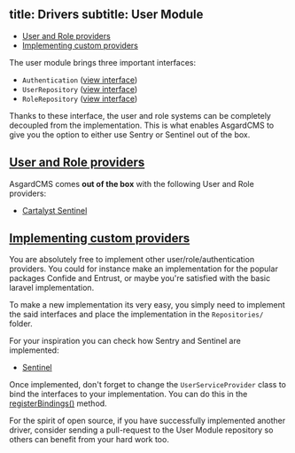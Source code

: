 title: Drivers
subtitle: User Module
-------

- [User and Role providers](#user-and-role-providers)
- [Implementing custom providers](#implementing-custom-providers)


The user module brings three important interfaces:

- `Authentication` ([view interface](https://github.com/AsgardCms/User/blob/2.0/Contracts/Authentication.php))
- `UserRepository` ([view interface](https://github.com/AsgardCms/User/blob/2.0/Repositories/UserRepository.php))
- `RoleRepository` ([view interface](https://github.com/AsgardCms/User/blob/2.0/Repositories/RoleRepository.php))

Thanks to these interface, the user and role systems can be completely decoupled from the implementation. This is what enables AsgardCMS to give you the option to either use Sentry or Sentinel out of the box.

## <a class="anchor" name="user-and-role-providers" href="#user-and-role-providers">User and Role providers</a>

AsgardCMS comes **out of the box** with the following User and Role providers:
  
- [Cartalyst Sentinel](https://cartalyst.com/manual/sentinel/1.0?utm_source=asgard-cms&utm_medium=readme&utm_campaign=asgard-cms)

## <a class="anchor" name="implementing-custom-providers" href="#implementing-custom-providers">Implementing custom providers</a>

You are absolutely free to implement other user/role/authentication providers. You could for instance make an implementation for the popular packages Confide and Entrust, or maybe you're satisfied with the basic laravel implementation. 

To make a new implementation its very easy, you simply need to implement the said interfaces and place the implementation in the `Repositories/` folder.

For your inspiration you can check how Sentry and Sentinel are implemented:

- [Sentinel](https://github.com/AsgardCms/User/tree/master/Repositories/Sentinel)

Once implemented, don't forget to change the `UserServiceProvider` class to bind the interfaces to your implementation. You can do this in the [registerBindings()](https://github.com/AsgardCms/User/blob/master/Providers/UserServiceProvider.php#L75) method.

For the spirit of open source, if you have successfully implemented another driver, consider sending a pull-request to the User Module repository so others can benefit from your hard work too.

